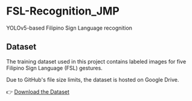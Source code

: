 # FSL-Recognition_JMP
YOLOv5-based Filipino Sign Language recognition

## Dataset

The training dataset used in this project contains labeled images for five Filipino Sign Language (FSL) gestures.

Due to GitHub's file size limits, the dataset is hosted on Google Drive.

👉 [Download the Dataset](https://drive.google.com/drive/folders/1rNH3O2xYm6LSPrgo5bl-T8OTmgVThoxg?usp=sharing)
